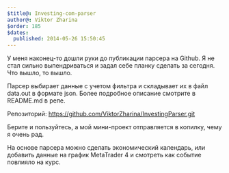 ```yaml
---
$title@: Investing-com-parser
author@: Viktor Zharina
$order: 185
$dates:
  published: 2014-05-26 15:50:45
---
```

У меня наконец-то дошли руки до публикации парсера на Github. Я не стал сильно выпендриваться и задал себе планку сделать за сегодня. Что вышло, то вышло. 

Парсер выбирает данные с учетом фильтра и складывает их в файл data.out в формате json. Более подробное описание смотрите в README.md в репе.

Репозиторий: https://github.com/ViktorZharina/InvestingParser.git

Берите и пользуйтесь, а мой мини-проект отправляется в копилку, чему я очень рад.

На основе парсера можно сделать экономический календарь, или добавить данные на график MetaTrader 4 и смотреть как событие повлияло на курс.
